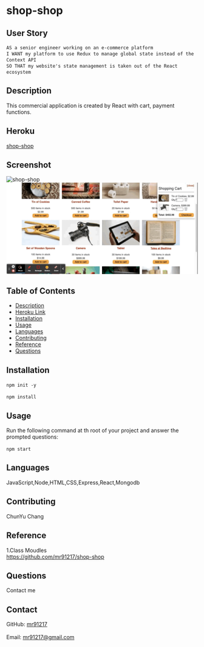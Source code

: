 # shop-shop

## User Story
  
```
AS a senior engineer working on an e-commerce platform
I WANT my platform to use Redux to manage global state instead of the Context API
SO THAT my website's state management is taken out of the React ecosystem

```

## Description
  This commercial application is created by React with cart, payment functions.
## Heroku 
[shop-shop](https://damp-gorge-13767.herokuapp.com/)
## Screenshot
![shop-shop](./img/shop1.GIF)
![shop-shop](./img/shop2.GIF)
## Table of Contents
- [Description](#description)
- [Heroku Link](#Heroku)
- [Installation](#installation)
- [Usage](#usage)
- [Languages](#languages)
- [Contributing](#contributing)
- [Reference](#reference)
- [Questions](#questions)
## Installation
  `npm init -y`
  
  `npm install`
## Usage
  Run the following command at th root of your project and answer the prompted questions:<br />

  `npm start`

  
## Languages
  JavaScript,Node,HTML,CSS,Express,React,Mongodb
## Contributing
  ChunYu Chang
## Reference
  1.Class Moudles <br />
  https://github.com/mr91217/shop-shop<br />
## Questions
 Contact me<br />

## Contact
GitHub: [mr91217](https://github.com/mr91217)<br />
<br />
Email: mr91217@gmail.com<br />
<br />
